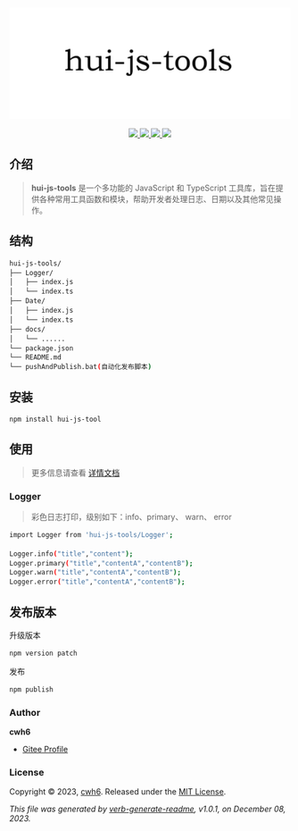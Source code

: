 &nbsp;&nbsp;&nbsp;&nbsp;&nbsp;&nbsp;&nbsp;&nbsp;&nbsp;&nbsp;&nbsp;&nbsp;&nbsp;&nbsp;&nbsp;&nbsp;&nbsp;
![](docs/image/titile_img.png)

<p align="center">
<a target="_blank" href="">
	<img src="https://img.shields.io/npm/v/is-glob.svg?style=flat" />
</a>
<a target="_blank" href="">
	<img src="https://img.shields.io/badge/new_idea-is_cool-green" />
</a>
<a target="_blank" href="">
	<img src="https://img.shields.io/badge/%20_build-%20_pass-pink" />
</a>
<a target="_blank" href="">
	<img src="https://img.shields.io/badge/%20_license-%20_MIT-yellow" />
</a>
</p>


## 介绍
> **hui-js-tools** 是一个多功能的 JavaScript 和 TypeScript 工具库，旨在提供各种常用工具函数和模块，帮助开发者处理日志、日期以及其他常见操作。

## 结构
```sh
hui-js-tools/
├── Logger/
│   ├── index.js
│   └── index.ts
├── Date/
│   ├── index.js
│   └── index.ts
├── docs/
│   └── ......
└── package.json
└── README.md 
└── pushAndPublish.bat(自动化发布脚本)
```

## 安装

```sh
npm install hui-js-tool
```

## 使用

> 更多信息请查看 [详情文档](http://cwh6.gitee.io/hui-js-tools/#/)

### Logger
>彩色日志打印，级别如下：info、primary、 warn、 error  

```sh
import Logger from 'hui-js-tools/Logger';

Logger.info("title","content");
Logger.primary("title","contentA","contentB");
Logger.warn("title","contentA","contentB");
Logger.error("title","contentA","contentB");
```


## 发布版本

升级版本
```sh
npm version patch
```

发布
```sh
npm publish
```

### Author

**cwh6**

* [Gitee Profile](https://gitee.com/CWH6)


### License

Copyright © 2023, [cwh6](https://gitee.com/CWH6).
Released under the [MIT License](LICENSE).


_This file was generated by [verb-generate-readme](https://github.com/verbose/verb-generate-readme), v1.0.1, on December 08, 2023._